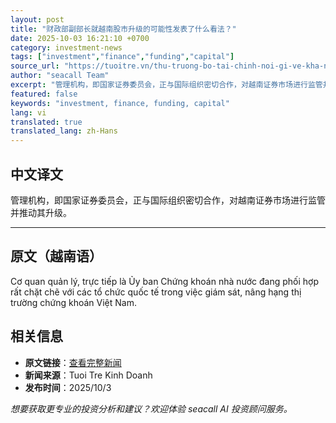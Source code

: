 ```yaml
---
layout: post
title: "财政部副部长就越南股市升级的可能性发表了什么看法？"
date: 2025-10-03 16:21:10 +0700
category: investment-news
tags: ["investment","finance","funding","capital"]
source_url: "https://tuoitre.vn/thu-truong-bo-tai-chinh-noi-gi-ve-kha-nang-nang-hang-thi-truong-chung-khoan-viet-nam-20251003181712013.htm"
author: "seacall Team"
excerpt: "管理机构，即国家证券委员会，正与国际组织密切合作，对越南证券市场进行监管并推动其升级。..."
featured: false
keywords: "investment, finance, funding, capital"
lang: vi
translated: true
translated_lang: zh-Hans
---
```


## 中文译文

管理机构，即国家证券委员会，正与国际组织密切合作，对越南证券市场进行监管并推动其升级。

---

## 原文（越南语）

Cơ quan quản lý, trực tiếp là Ủy ban Chứng khoán nhà nước đang phối hợp rất chặt chẽ với các tổ chức quốc tế trong việc giám sát, nâng hạng thị trường chứng khoán Việt Nam.

## 相关信息

- **原文链接**：[查看完整新闻](https://tuoitre.vn/thu-truong-bo-tai-chinh-noi-gi-ve-kha-nang-nang-hang-thi-truong-chung-khoan-viet-nam-20251003181712013.htm)
- **新闻来源**：Tuoi Tre Kinh Doanh
- **发布时间**：2025/10/3

*想要获取更专业的投资分析和建议？欢迎体验 seacall AI 投资顾问服务。*